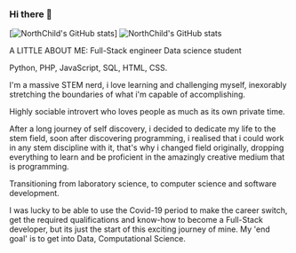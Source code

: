### Hi there 👋



[![NorthChild's GitHub stats](https://github-readme-stats.vercel.app/api?username=NorthChild)]
![NorthChild's GitHub stats](https://github-readme-stats.vercel.app/api?username=NorthChild&show_icons=true&theme=radical)


A LITTLE ABOUT ME:
Full-Stack engineer
Data science student

Python, PHP, JavaScript, SQL, HTML, CSS.

I'm a massive STEM nerd, i love learning and challenging myself,
inexorably stretching the boundaries of what i'm capable of accomplishing.

Highly sociable introvert who loves people as much as its own private time.

After a long journey of self discovery, i decided to dedicate my life to the stem field, soon after discovering programming, i realised that i could work in any stem discipline with it, that's why i changed field originally, dropping everything to learn and be proficient in the amazingly creative medium that is programming.

Transitioning from laboratory science, to computer science and software development.

I was lucky to be able to use the Covid-19 period to make the career switch, get the required qualifications and know-how to become a Full-Stack developer, but its just the start of this exciting journey of mine.
My 'end goal' is to get into Data, Computational Science.

<!--
**NorthChild/NorthChild** is a ✨ _special_ ✨ repository because its `README.md` (this file) appears on your GitHub profile.

Here are some ideas to get you started:

- 🔭 I’m currently working on ...
- 🌱 I’m currently learning ...
- 👯 I’m looking to collaborate on ...
- 🤔 I’m looking for help with ...
- 💬 Ask me about ...
- 📫 How to reach me: ...
- 😄 Pronouns: ...
- ⚡ Fun fact: ...
-->
